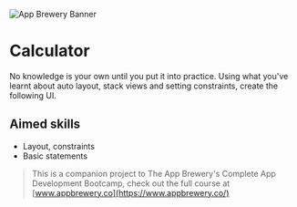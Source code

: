 ![App Brewery Banner](Documentation/AppBreweryBanner.png)

# Calculator

No knowledge is your own until you put it into practice. Using what you've learnt about auto layout, stack views and setting constraints, create the following UI. 

## Aimed skills

- Layout, constraints
- Basic statements


>This is a companion project to The App Brewery's Complete App Development Bootcamp, check out the full course at [www.appbrewery.co](https://www.appbrewery.co/)


